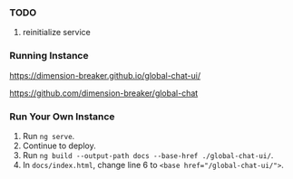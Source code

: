 ### TODO
1. reinitialize service


### Running Instance
https://dimension-breaker.github.io/global-chat-ui/

https://github.com/dimension-breaker/global-chat


### Run Your Own Instance
1. Run `ng serve`.
2. Continue to deploy.
3. Run `ng build --output-path docs --base-href ./global-chat-ui/`.
4. In `docs/index.html`, change line 6 to `<base href="/global-chat-ui/">`.
